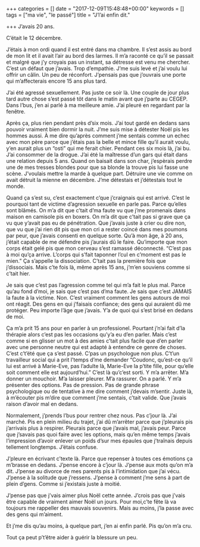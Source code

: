 +++
categories = []
date = "2017-12-09T15:48:48+00:00"
keywords = []
tags = ["ma vie", "le passé"]
title = "J’l’ai enfin dit."

+++
J’avais 20 ans. 

C’était le 12 décembre. 

J’étais à mon ordi quand il est entré dans ma chambre. Il s’est assis au bord de mon lit et il avait l’air au bord des larmes. Il m’a raconté ce qu’il se passait et malgré que j’y croyais pas un instant, sa détresse est venu me chercher. C’est un défaut que j’avais. Trop d’empathie. J’me suis levé et j’ai voulu lui offrir un câlin. Un peu de réconfort. J’pensais pas que j’ouvrais une porte qui m’affecterais encore 15 ans plus tard.

J’ai été agressé sexuellement. Pas juste ce soir là. Une couple de jour plus tard autre chose s’est passé tôt dans le matin avant que j’parte au CEGEP. Dans l’bus, j’en ai parlé à ma meilleure amie. J’ai pleuré en regardant par la fenêtre. 

Après ça, plus rien pendant près d’six mois. J’ai tout gardé en dedans sans pouvoir vraiment bien dormir la nuit. J’me suis mise à détester Noël pis les hommes aussi. À me dire qu’après comment j’me sentais comme un echec avec mon père parce que j’étais pas la belle et mince fille qu’il aurait voulu, y’en aurait plus un “osti” qui me ferait chier. Pendant ces six mois là, j’ai bu. J’ai consommer de la drogue. J’ai été la maîtresse d’un gars qui était dans une relation depuis 5 ans. Quand on baisait dans son char, j’espèrais perdre une de mes tresses blondes pour que sa blonde la trouve pis lui fasse une scène. J’voulais mettre la marde à quelque part. Détruire une vie comme on avait détruit la mienne en décembre. J’me détestais et j’détestais tout le monde.

Quand ça s’est su, c’est exactement c’que j’craignais qui est arrivé. C’est le pourquoi tant de victime d’agression sexuelle en parle pas. Parce qu’elles sont blâmés. On m’a dit que c’tait d’ma faute vu que j’me promenais dans maison en camisole pis en boxers. On m’a dit que c’tait pas si grave que ça vu que y’avait pas eu de pénétration. Que j’avais juste à crier ou dire non, que vu que j’ai rien dit pis que mon cri a rester coincé dans mes poumons par peur, que j’avais consenti en quelque sorte. Qu’à mon âge, à 20 ans, j’était capable de me défendre pis j’aurais dû le faire. Qu’importe que mon corps était gelé pis que mon cerveau s’est ramassé déconnecté. “C’est pas à moi qu’ça arrive. L’corps qui s’fait taponner l’cul en c’moment est pas le mien.”  Ça s’appelle la dissociation. C’tait pas la première fois que j’dissociais. Mais c’te fois là, même après 15 ans, j’m’en souviens comme si c’tait hier.

Je sais que c’est pas l’agression comme tel qui m’a fait le plus mal. Parce qu’au fond d’moi, je sais que c’est pas d’ma faute. Je sais que c’est JAMAIS la faute à la victime. Non. C’est vraiment comment les gens autours de moi ont réagit. Des gens en qui j’faisais confiance; des gens qui auraient dû me protéger. Peu importe l’âge que j’avais. Y’a de quoi qui s’est brisé en dedans de moi. 

Ça m’a prit 15 ans pour en parler à un professionel. Pourtant j’n’ai fait d’la thérapie alors c’est pas les occasions qu’y’a eu d’en parler. Mais c’est comme si en glisser un mot à des amies c’tait plus facile que d’en parler avec une personne neutre qui est adapté à entendre ce genre de choses. C’est c’t’été que ça s’est passé. C’pas un psychologue non plus. C’t’un travailleur social qui a prit l’temps d’me demander “Coudonc, qu’est-ce qu’il lui est arrivé à Marie-Eve, pas l’adulte là, Marie-Eve la p’tite fille, pour qu’elle soit comment elle est aujourd’hui.” C’est là qu’c’est sorti. Y m’a arrêter. M’a donner un mouchoir. M’a laisser pleurer. M’a rassurer. On a parlé. Y m’a présenter des options. Pas de pression. Pas de grande phrase psychologique ou de tentative à me dire comment j’devais m’sentir. Juste là, à m’écouter pis m’dire que comment j’me sentais, c’tait valide. Que j’avais raison d’avoir mal en dedans. 

Normalement, j’prends l’bus pour rentrer chez nous. Pas c’jour là. J’ai marché. Pis en plein milieu du trajet, j’ai dû m’arrêter parce que j’pleurais pis j’arrivais plus à respirer. Pleurais parce que j’avais mal, j’avais peur. Parce que j’savais pas quoi faire avec les options, mais qu’en même temps j’avais l’impression d’avoir enlever un poids d’sur mes épaules que j’traînais depuis tellement longtemps. J’étais confuse.

J’pleure en écrivant c’texte là. Parce que repenser à toutes ces émotions ça m’brasse en dedans. J’pense encore à c’jour là. J’pense aux mots qu’on m’a dit. J’pense au divorce de mes parents pis à l’intimidation que j’ai vécu. J’pense à la solitude que j’ressens. J’pense à comment j’me sens à part de plein d’gens. Comme si j’existais juste à moitié. 

J’pense pas que j’vais aimer plus Noël cette année. J’crois pas que j’vais être capable de vraiment aimer Noël un jours. Pour moi,c’te fête là va toujours me rappeller des mauvais souvenirs. Mais au moins, j’la passe avec des gens qui m’aiment. 

Et j’me dis qu’au moins, à quelque part, j’en ai enfin parlé. Pis qu’on m’a cru. 

Tout ça peut p’t’être aider à guérir la blessure un peu.